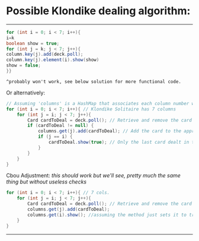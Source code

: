 
# Possible Klondike dealing algorithm:
---
```java
for (int i = 0; i < 7; i++){
i=k
boolean show = true;
for (int j = k; j < 7; j++){
column.key(j).add(deck.poll);
column.key(j).element(i).show(show)
show = false;
}}
```
	^probably won't work, see below solution for more functional code.
Or alternatively:

```java
// Assuming 'columns' is a HashMap that associates each column number with a Queue of cards
for (int i = 0; i < 7; i++){ // Klondike Solitaire has 7 columns
    for (int j = i; j < 7; j++){
        Card cardToDeal = deck.poll(); // Retrieve and remove the card from the deck
        if (cardToDeal != null) {
            columns.get(j).add(cardToDeal); // Add the card to the appropriate column queue
            if (j == i) {
                cardToDeal.show(true); // Only the last card dealt in the column is shown
            }
        }
    }
}
```

Cbou Adjustment: *this should work but we'll see, pretty much the same thing but without useless checks*
```java
for (int i = 0; i < 7; i++){ // 7 cols.
    for (int j = i; j < 7; j++){
        Card cardToDeal = deck.poll(); // Retrieve and remove the card from the deck
        columns.get(j).add(cardToDeal);
        columns.get(i).show(); //assuming the method just sets it to true
    }
}
```
---
